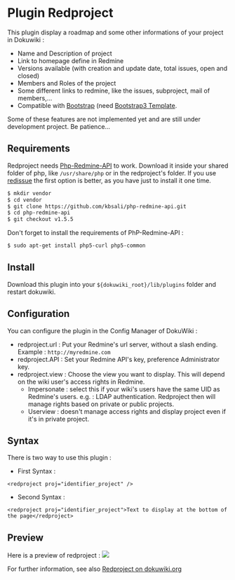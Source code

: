# Plugin Redproject
This plugin display a roadmap and some other informations of your project in Dokuwiki :
* Name and Description of project
* Link to homepage define in Redmine
* Versions available (with creation and update date, total issues, open and closed)
* Members and Roles of the project
* Some different links to redmine, like the issues, subproject, mail of members,...
* Compatible with [Bootstrap](http://getbootstrap.com/) (need [Bootstrap3 Template](https://github.com/LotarProject/dokuwiki-template-bootstrap3/). 

Some of these features are not implemented yet and are still under development project. Be patience...
## Requirements
Redproject needs [Php-Redmine-API](https://github.com/kbsali/php-redmine-api) to work. Download it inside your shared folder of php, like ``/usr/share/php`` or in the redproject's folder. If you use [redissue](https://www.dokuwiki.org/plugin:redissue) the first option is better, as you have just to install it one time. 
```bash
$ mkdir vendor
$ cd vendor
$ git clone https://github.com/kbsali/php-redmine-api.git
$ cd php-redmine-api
$ git checkout v1.5.5
```

Don't forget to install the requirements of PhP-Redmine-API :
```bash
$ sudo apt-get install php5-curl php5-common
```

## Install
Download this plugin into your ``${dokuwiki_root}/lib/plugins`` folder and restart dokuwiki.

## Configuration
You can configure the plugin in the Config Manager of DokuWiki :

* redproject.url : Put your Redmine's url server, without a slash ending. Example : ``http://myredmine.com``
* redproject.API : Set your Redmine API's key, preference Administrator key.
* redproject.view : Choose the view you want to display. This will depend on the wiki user's access rights in Redmine.
  * Impersonate : select this if your wiki's users have the same UID as Redmine's users. e.g. : LDAP authentication. Redproject then will manage rights based on private or public projects.
  * Userview : doesn't manage access rights and display project even if it's in private project.

## Syntax
There is two way to use this plugin :

* First Syntax :

``<redproject proj="identifier_project" /> ``

* Second Syntax :

``<redproject proj="identifier_project">Text to display at the bottom of the page</redproject> ``

## Preview
Here is a preview of redproject :
![](http://s23.postimg.org/gtqfmo5rv/redproject.png)

For further information, see also [Redproject on dokuwiki.org](https://www.dokuwiki.org/plugin:redproject)

